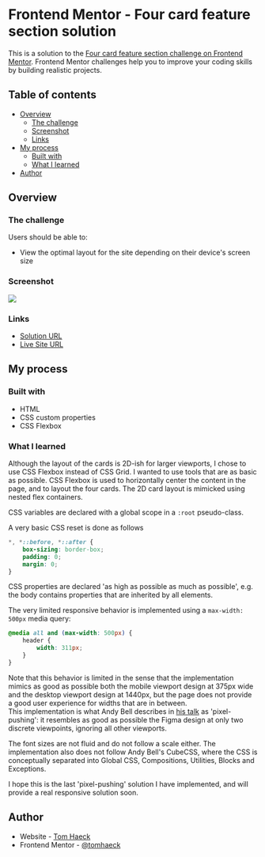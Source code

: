 # Frontend Mentor - Four card feature section solution

This is a solution to the [Four card feature section challenge on Frontend Mentor](https://www.frontendmentor.io/challenges/four-card-feature-section-weK1eFYK). Frontend Mentor challenges help you to improve your coding skills by building realistic projects. 

## Table of contents

- [Overview](#overview)
  - [The challenge](#the-challenge)
  - [Screenshot](#screenshot)
  - [Links](#links)
- [My process](#my-process)
  - [Built with](#built-with)
  - [What I learned](#what-i-learned)
- [Author](#author)

## Overview

### The challenge

Users should be able to:

- View the optimal layout for the site depending on their device's screen size

### Screenshot

![](./screenshot.jpg)

### Links

- [Solution URL](https://your-solution-url.com)
- [Live Site URL](https://your-live-site-url.com)

## My process

### Built with

- HTML
- CSS custom properties
- CSS Flexbox

### What I learned

Although the layout of the cards is 2D-ish for larger viewports, I chose to use CSS Flexbox instead of CSS Grid.  I wanted to use tools that are as basic as possible.  CSS Flexbox is used to horizontally center the content in the page, and to layout the four cards.  The 2D card layout is mimicked using nested flex containers.

CSS variables are declared with a global scope in a `:root` pseudo-class.

A very basic CSS reset is done as follows
```css
*, *::before, *::after {
    box-sizing: border-box;
    padding: 0;
    margin: 0;
}
```

CSS properties are declared 'as high as possible as much as possible', e.g. the body contains properties that are inherited by all elements.

The very limited responsive behavior is implemented using a `max-width: 500px` media query:
```css
@media all and (max-width: 500px) {
    header {
        width: 311px;
    }
}
```
Note that this behavior is limited in the sense that the implementation mimics
as good as possible both the mobile viewport design at 375px wide and the desktop viewport design at 1440px, but the page does not provide a good user experience for widths that are in between.  
This implementation is what Andy Bell describes in [his talk](https://www.youtube.com/watch?v=5uhIiI9Ld5M) as 'pixel-pushing': it resembles as good as possible the Figma design at only 
two discrete viewpoints, ignoring all other viewports.  

The font sizes are not fluid and do not follow
a scale either.  The implementation also does not follow Andy Bell's CubeCSS, where the CSS is conceptually separated into Global CSS, Compositions, Utilities, Blocks and Exceptions.  

I hope this is the last 'pixel-pushing' solution I have implemented, and will provide a real responsive
solution soon.

## Author

- Website - [Tom Haeck](https://github.com/tomhaeck)
- Frontend Mentor - [@tomhaeck](https://www.frontendmentor.io/profile/tomhaeck)
